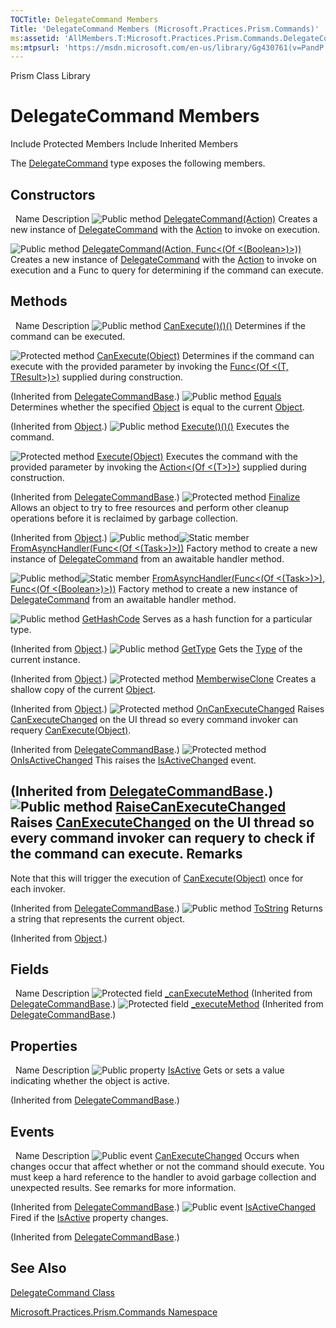 ```yaml
---
TOCTitle: DelegateCommand Members
Title: 'DelegateCommand Members (Microsoft.Practices.Prism.Commands)'
ms:assetid: 'AllMembers.T:Microsoft.Practices.Prism.Commands.DelegateCommand'
ms:mtpsurl: 'https://msdn.microsoft.com/en-us/library/Gg430761(v=PandP.50)'
---
```


Prism Class Library

DelegateCommand Members
=======================

Include Protected Members
Include Inherited Members

The [DelegateCommand](https://msdn.microsoft.com/t:microsoft.practices.prism.commands.delegatecommand) type exposes the following members.

Constructors
------------

<span id="constructorTableToggle"></span>
 
Name
Description
![](https://msdn.microsoft.com/en-us/Gg430761.pubmethod(en-us,PandP.50).gif "Public method")
[DelegateCommand(Action)](https://msdn.microsoft.com/m:microsoft.practices.prism.commands.delegatecommand.)
Creates a new instance of [DelegateCommand](https://msdn.microsoft.com/t:microsoft.practices.prism.commands.delegatecommand) with the [Action](http://msdn2.microsoft.com/en-us/library/bb534741) to invoke on execution.

![](https://msdn.microsoft.com/en-us/Gg430761.pubmethod(en-us,PandP.50).gif "Public method")
[DelegateCommand(Action, Func&lt;(Of &lt;(Boolean&gt;)&gt;))](https://msdn.microsoft.com/m:microsoft.practices.prism.commands.delegatecommand.)
Creates a new instance of [DelegateCommand](https://msdn.microsoft.com/t:microsoft.practices.prism.commands.delegatecommand) with the [Action](http://msdn2.microsoft.com/en-us/library/bb534741) to invoke on execution and a Func to query for determining if the command can execute.

Methods
-------

<span id="methodTableToggle"></span>
 
Name
Description
![](https://msdn.microsoft.com/en-us/Gg430761.pubmethod(en-us,PandP.50).gif "Public method")
[CanExecute()()()](https://msdn.microsoft.com/m:microsoft.practices.prism.commands.delegatecommand.canexecute)
Determines if the command can be executed.

![](https://msdn.microsoft.com/en-us/Gg430761.protmethod(en-us,PandP.50).gif "Protected method")
[CanExecute(Object)](https://msdn.microsoft.com/m:microsoft.practices.prism.commands.delegatecommandbase.canexecute(system.object))
Determines if the command can execute with the provided parameter by invoking the [Func&lt;(Of &lt;(T, TResult&gt;)&gt;)](http://msdn2.microsoft.com/en-us/library/bb549151) supplied during construction.

(Inherited from [DelegateCommandBase](https://msdn.microsoft.com/t:microsoft.practices.prism.commands.delegatecommandbase).)
![](https://msdn.microsoft.com/en-us/Gg430761.pubmethod(en-us,PandP.50).gif "Public method")
[Equals](http://msdn2.microsoft.com/en-us/library/bsc2ak47)
Determines whether the specified [Object](http://msdn2.microsoft.com/en-us/library/e5kfa45b) is equal to the current [Object](http://msdn2.microsoft.com/en-us/library/e5kfa45b).

(Inherited from [Object](http://msdn2.microsoft.com/en-us/library/e5kfa45b).)
![](https://msdn.microsoft.com/en-us/Gg430761.pubmethod(en-us,PandP.50).gif "Public method")
[Execute()()()](https://msdn.microsoft.com/m:microsoft.practices.prism.commands.delegatecommand.execute)
Executes the command.

![](https://msdn.microsoft.com/en-us/Gg430761.protmethod(en-us,PandP.50).gif "Protected method")
[Execute(Object)](https://msdn.microsoft.com/m:microsoft.practices.prism.commands.delegatecommandbase.execute(system.object))
Executes the command with the provided parameter by invoking the [Action&lt;(Of &lt;(T&gt;)&gt;)](http://msdn2.microsoft.com/en-us/library/018hxwa8) supplied during construction.

(Inherited from [DelegateCommandBase](https://msdn.microsoft.com/t:microsoft.practices.prism.commands.delegatecommandbase).)
![](https://msdn.microsoft.com/en-us/Gg430761.protmethod(en-us,PandP.50).gif "Protected method")
[Finalize](http://msdn2.microsoft.com/en-us/library/4k87zsw7)
Allows an object to try to free resources and perform other cleanup operations before it is reclaimed by garbage collection.

(Inherited from [Object](http://msdn2.microsoft.com/en-us/library/e5kfa45b).)
![](https://msdn.microsoft.com/en-us/Gg430761.pubmethod(en-us,PandP.50).gif "Public method")![](https://msdn.microsoft.com/en-us/Gg430761.static(en-us,PandP.50).gif "Static member")
[FromAsyncHandler(Func&lt;(Of &lt;(Task&gt;)&gt;))](https://msdn.microsoft.com/m:microsoft.practices.prism.commands.delegatecommand.fromasynchandler(system.func%7bsystem.threading.tasks.task%7d))
Factory method to create a new instance of [DelegateCommand](https://msdn.microsoft.com/t:microsoft.practices.prism.commands.delegatecommand) from an awaitable handler method.

![](https://msdn.microsoft.com/en-us/Gg430761.pubmethod(en-us,PandP.50).gif "Public method")![](https://msdn.microsoft.com/en-us/Gg430761.static(en-us,PandP.50).gif "Static member")
[FromAsyncHandler(Func&lt;(Of &lt;(Task&gt;)&gt;), Func&lt;(Of &lt;(Boolean&gt;)&gt;))](https://msdn.microsoft.com/m:microsoft.practices.prism.commands.delegatecommand.fromasynchandler(system.func%7bsystem.threading.tasks.task%7d%2csystem.func%7bsystem.boolean%7d))
Factory method to create a new instance of [DelegateCommand](https://msdn.microsoft.com/t:microsoft.practices.prism.commands.delegatecommand) from an awaitable handler method.

![](https://msdn.microsoft.com/en-us/Gg430761.pubmethod(en-us,PandP.50).gif "Public method")
[GetHashCode](http://msdn2.microsoft.com/en-us/library/zdee4b3y)
Serves as a hash function for a particular type.

(Inherited from [Object](http://msdn2.microsoft.com/en-us/library/e5kfa45b).)
![](https://msdn.microsoft.com/en-us/Gg430761.pubmethod(en-us,PandP.50).gif "Public method")
[GetType](http://msdn2.microsoft.com/en-us/library/dfwy45w9)
Gets the [Type](http://msdn2.microsoft.com/en-us/library/42892f65) of the current instance.

(Inherited from [Object](http://msdn2.microsoft.com/en-us/library/e5kfa45b).)
![](https://msdn.microsoft.com/en-us/Gg430761.protmethod(en-us,PandP.50).gif "Protected method")
[MemberwiseClone](http://msdn2.microsoft.com/en-us/library/57ctke0a)
Creates a shallow copy of the current [Object](http://msdn2.microsoft.com/en-us/library/e5kfa45b).

(Inherited from [Object](http://msdn2.microsoft.com/en-us/library/e5kfa45b).)
![](https://msdn.microsoft.com/en-us/Gg430761.protmethod(en-us,PandP.50).gif "Protected method")
[OnCanExecuteChanged](https://msdn.microsoft.com/m:microsoft.practices.prism.commands.delegatecommandbase.oncanexecutechanged)
Raises [CanExecuteChanged](http://msdn2.microsoft.com/en-us/library/ms523106) on the UI thread so every command invoker can requery [CanExecute(Object)](http://msdn2.microsoft.com/en-us/library/ms604093).

(Inherited from [DelegateCommandBase](https://msdn.microsoft.com/t:microsoft.practices.prism.commands.delegatecommandbase).)
![](https://msdn.microsoft.com/en-us/Gg430761.protmethod(en-us,PandP.50).gif "Protected method")
[OnIsActiveChanged](https://msdn.microsoft.com/m:microsoft.practices.prism.commands.delegatecommandbase.onisactivechanged)
This raises the [IsActiveChanged](https://msdn.microsoft.com/e:microsoft.practices.prism.commands.delegatecommandbase.isactivechanged) event.

(Inherited from [DelegateCommandBase](https://msdn.microsoft.com/t:microsoft.practices.prism.commands.delegatecommandbase).)
![](https://msdn.microsoft.com/en-us/Gg430761.pubmethod(en-us,PandP.50).gif "Public method")
[RaiseCanExecuteChanged](https://msdn.microsoft.com/m:microsoft.practices.prism.commands.delegatecommandbase.raisecanexecutechanged)
Raises [CanExecuteChanged](https://msdn.microsoft.com/e:microsoft.practices.prism.commands.delegatecommandbase.canexecutechanged) on the UI thread so every command invoker can requery to check if the command can execute.
Remarks
-------

<span id="remarksToggle"></span>Note that this will trigger the execution of [CanExecute(Object)](https://msdn.microsoft.com/m:microsoft.practices.prism.commands.delegatecommandbase.canexecute(system.object)) once for each invoker.

(Inherited from [DelegateCommandBase](https://msdn.microsoft.com/t:microsoft.practices.prism.commands.delegatecommandbase).)
![](https://msdn.microsoft.com/en-us/Gg430761.pubmethod(en-us,PandP.50).gif "Public method")
[ToString](http://msdn2.microsoft.com/en-us/library/7bxwbwt2)
Returns a string that represents the current object.

(Inherited from [Object](http://msdn2.microsoft.com/en-us/library/e5kfa45b).)

Fields
------

<span id="fieldTableToggle"></span>
 
Name
Description
![](https://msdn.microsoft.com/en-us/Gg430761.protfield(en-us,PandP.50).gif "Protected field")
[\_canExecuteMethod](https://msdn.microsoft.com/f:microsoft.practices.prism.commands.delegatecommandbase._canexecutemethod)
(Inherited from [DelegateCommandBase](https://msdn.microsoft.com/t:microsoft.practices.prism.commands.delegatecommandbase).)
![](https://msdn.microsoft.com/en-us/Gg430761.protfield(en-us,PandP.50).gif "Protected field")
[\_executeMethod](https://msdn.microsoft.com/f:microsoft.practices.prism.commands.delegatecommandbase._executemethod)
(Inherited from [DelegateCommandBase](https://msdn.microsoft.com/t:microsoft.practices.prism.commands.delegatecommandbase).)

Properties
----------

<span id="propertyTableToggle"></span>
 
Name
Description
![](https://msdn.microsoft.com/en-us/Gg430761.pubproperty(en-us,PandP.50).gif "Public property")
[IsActive](https://msdn.microsoft.com/p:microsoft.practices.prism.commands.delegatecommandbase.isactive)
Gets or sets a value indicating whether the object is active.

(Inherited from [DelegateCommandBase](https://msdn.microsoft.com/t:microsoft.practices.prism.commands.delegatecommandbase).)

Events
------

<span id="eventTableToggle"></span>
 
Name
Description
![](https://msdn.microsoft.com/en-us/Gg430761.pubevent(en-us,PandP.50).gif "Public event")
[CanExecuteChanged](https://msdn.microsoft.com/e:microsoft.practices.prism.commands.delegatecommandbase.canexecutechanged)
Occurs when changes occur that affect whether or not the command should execute. You must keep a hard reference to the handler to avoid garbage collection and unexpected results. See remarks for more information.

(Inherited from [DelegateCommandBase](https://msdn.microsoft.com/t:microsoft.practices.prism.commands.delegatecommandbase).)
![](https://msdn.microsoft.com/en-us/Gg430761.pubevent(en-us,PandP.50).gif "Public event")
[IsActiveChanged](https://msdn.microsoft.com/e:microsoft.practices.prism.commands.delegatecommandbase.isactivechanged)
Fired if the [IsActive](https://msdn.microsoft.com/p:microsoft.practices.prism.commands.delegatecommandbase.isactive) property changes.

(Inherited from [DelegateCommandBase](https://msdn.microsoft.com/t:microsoft.practices.prism.commands.delegatecommandbase).)

See Also
--------

<span id="seeAlsoToggle"></span>
[DelegateCommand Class](https://msdn.microsoft.com/t:microsoft.practices.prism.commands.delegatecommand)

[Microsoft.Practices.Prism.Commands Namespace](https://msdn.microsoft.com/n:microsoft.practices.prism.commands)
